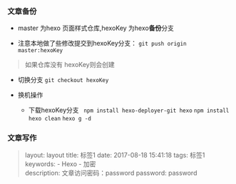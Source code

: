 ### 文章备份

+ master 为hexo 页面样式仓库,hexoKey 为hexo**备份**分支

+ 注意本地做了些修改提交到hexoKey分支：
`git push origin master:hexoKey`

>   如果仓库没有 hexoKey则会创建
+ 切换分支
`git checkout hexoKey`

+ 换机操作
	+ 下载hexoKey分支
	` npm install hexo-deployer-git hexo`
	`npm install`
	`hexo clean` 
	 `hexo g -d `
	 
 ### 文章写作
> layout: layout
> title: 标签1
> date: 2017-08-18 15:41:18
> tags: 标签1
> keywords:
    - Hexo
    - 加密   
description: 文章访问密码：password
password: password

 
